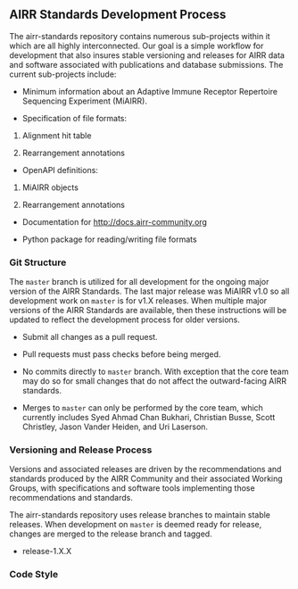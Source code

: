AIRR Standards Development Process
----------------------------------

The airr-standards repository contains numerous sub-projects within it
which are all highly interconnected. Our goal is a simple workflow for
development that also insures stable versioning and releases for AIRR
data and software associated with publications and database
submissions. The current sub-projects include:

* Minimum information about an Adaptive Immune Receptor Repertoire Sequencing Experiment (MiAIRR).

* Specification of file formats:

1. Alignment hit table

2. Rearrangement annotations

* OpenAPI definitions:

1. MiAIRR objects

2. Rearrangement annotations

* Documentation for http://docs.airr-community.org

* Python package for reading/writing file formats

### Git Structure

The `master` branch is utilized for all development for the ongoing
major version of the AIRR Standards. The last major release was MiAIRR
v1.0 so all development work on `master` is for v1.X releases. When
multiple major versions of the AIRR Standards are available, then
these instructions will be updated to reflect the development process for
older versions.

* Submit all changes as a pull request.

* Pull requests must pass checks before being merged.

* No commits directly to `master` branch. With exception that the core
  team may do so for small changes that do not affect the
  outward-facing AIRR standards.

* Merges to `master` can only be performed by the core team, which
  currently includes Syed Ahmad Chan Bukhari, Christian Busse, Scott
  Christley, Jason Vander Heiden, and Uri Laserson.

### Versioning and Release Process

Versions and associated releases are driven by the recommendations and
standards produced by the AIRR Community and their associated Working
Groups, with specifications and software tools implementing those
recommendations and standards.

The airr-standards repository uses release branches to maintain stable
releases. When development on `master` is deemed ready for release,
changes are merged to the release branch and tagged.

* release-1.X.X

### Code Style

